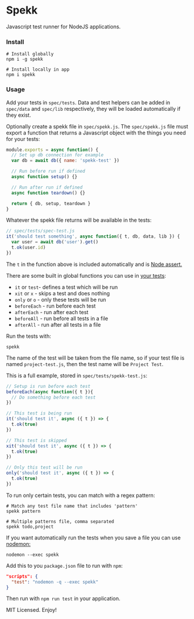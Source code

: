 # Spekk

Javascript test runner for NodeJS applications.

### Install

```
# Install globally
npm i -g spekk

# Install locally in app
npm i spekk
```

### Usage

Add your tests in `spec/tests`. Data and test helpers can be added in `spec/data` and `spec/lib` respectively, they will be loaded automatically if they exist.

Optionally create a spekk file in `spec/spekk.js`. The `spec/spekk.js` file must export a function that returns a Javascript object with the things you need for your tests:

```js
module.exports = async function() {
  // Set up db connection for example
  var db = await db({ name: 'spekk-test' })

  // Run before run if defined
  async function setup() {}

  // Run after run if defined
  async function teardown() {}

  return { db, setup, teardown }
}
```

Whatever the spekk file returns will be available in the tests:

```js
// spec/tests/spec-test.js
it('should test something', async function({ t, db, data, lib }) {
  var user = await db('user').get()
  t.ok(user.id)
})
```

The `t` in the function above is included automatically and is [Node assert.](https://nodejs.org/api/assert.html)

There are some built in global functions you can use in [your tests](https://github.com/eldoy/spekk/blob/master/spec/tests/spekk-test.js):

* `it` or `test`- defines a test which will be run
* `xit` or `x` - skips a test and does nothing
* `only` or `o` - only these tests will be run
* `beforeEach` - run before each test
* `afterEach` - run after each test
* `beforeAll` - run before all tests in a file
* `afterAll` - run after all tests in a file

Run the tests with:
```
spekk
```
The name of the test will be taken from the file name, so if your test file is named `project-test.js`, then the test name will be `Project Test`.

This is a full example, stored in `spec/tests/spekk-test.js`:
```js
// Setup is run before each test
beforeEach(async function({ t }){
  // Do something before each test
})

// This test is being run
it('should test it', async ({ t }) => {
  t.ok(true)
})

// This test is skipped
xit('should test it', async ({ t }) => {
  t.ok(true)
})

// Only this test will be run
only('should test it', async ({ t }) => {
  t.ok(true)
})
```

To run only certain tests, you can match with a regex pattern:
```
# Match any test file name that includes 'pattern'
spekk pattern

# Multiple patterns file, comma separated
spekk todo,project
```

If you want automatically run the tests when you save a file you can use [nodemon:](https://github.com/remy/nodemon)

```
nodemon --exec spekk
```

Add this to you `package.json` file to run with `npm`:
```json
"scripts": {
  "test": "nodemon -q --exec spekk"
}
```
Then run with `npm run test` in your application.

MIT Licensed. Enjoy!
